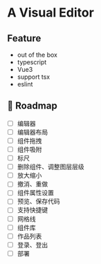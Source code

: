 # A Visual Editor

## Feature

- out of the box
- typescript
- Vue3
- support tsx
- eslint

## 🧭 Roadmap

- [ ] 编辑器
- [ ] 编辑器布局
- [ ] 组件拖拽
- [ ] 组件吸附
- [ ] 标尺
- [ ] 删除组件、调整图层层级
- [ ] 放大缩小
- [ ] 撤消、重做
- [ ] 组件属性设置
- [ ] 预览、保存代码
- [ ] 支持快捷键
- [ ] 网格线
- [ ] 组件库
- [ ] 作品列表
- [ ] 登录、登出
- [ ] 部署
